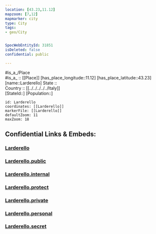 ```yaml
---
location: [43.23,11.12] 
mapzoom: [7,12] 
mapmarker: city 
type: City
tags:
- geo/City


SpocWebEntityId: 31851
isDeleted: false
confidential: public

---
```

#is_a_/Place  
#is_a_ :: [[Place]] 
[has_place_longitude::11.12] 
[has_place_latitude::43.23] 
[name::Larderello] 
State ::  
Country :: [[../../../../../Italy]]  
[StateId::] 
[Population::] 



```leaflet
id: Larderello
coordinates: [[Larderello]] 
markerFile: [[Larderello]] 
defaultZoom: 11 
maxZoom: 18
```


## Confidential Links & Embeds: 

### [Larderello](/_Standards/Earth/Continent/Europe/Europe~South/Italy/regions~Italy/Tuscany/Siena.Province/City/Larderello.md) 

### [Larderello.public](/_public/Earth/Continent/Europe/Europe~South/Italy/regions~Italy/Tuscany/Siena.Province/City/Larderello.public.md) 

### [Larderello.internal](/_internal/Earth/Continent/Europe/Europe~South/Italy/regions~Italy/Tuscany/Siena.Province/City/Larderello.internal.md) 

### [Larderello.protect](/_protect/Earth/Continent/Europe/Europe~South/Italy/regions~Italy/Tuscany/Siena.Province/City/Larderello.protect.md) 

### [Larderello.private](/_private/Earth/Continent/Europe/Europe~South/Italy/regions~Italy/Tuscany/Siena.Province/City/Larderello.private.md) 

### [Larderello.personal](/_personal/Earth/Continent/Europe/Europe~South/Italy/regions~Italy/Tuscany/Siena.Province/City/Larderello.personal.md) 

### [Larderello.secret](/_secret/Earth/Continent/Europe/Europe~South/Italy/regions~Italy/Tuscany/Siena.Province/City/Larderello.secret.md)

